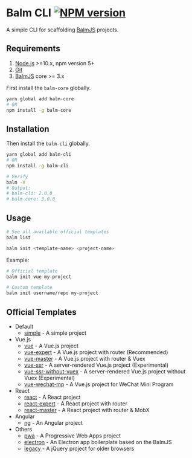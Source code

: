# Balm CLI [![NPM version][balm-cli-image]][balm-cli-url]

A simple CLI for scaffolding [BalmJS](https://github.com/balmjs/balm) projects.

## Requirements

1. [Node.js](https://nodejs.org/) >=10.x, npm version 5+
2. [Git](https://git-scm.com/)
3. [BalmJS](https://balm.js.org/) core >= 3.x

First install the `balm-core` globally.

```sh
yarn global add balm-core
# OR
npm install -g balm-core
```

## Installation

Then install the `balm-cli` globally.

```sh
yarn global add balm-cli
# OR
npm install -g balm-cli

# Verify
balm -V
# Output:
# balm-cli: 2.0.0
# balm-core: 3.0.0
```

## Usage

```sh
# See all available official templates
balm list
```

```sh
balm init <template-name> <project-name>
```

Example:

```sh
# Official template
balm init vue my-project
```

```sh
# Custom template
balm init username/repo my-project
```

## Official Templates

- Default
  - [simple](https://github.com/balmjs/template-simple) - A simple project
- Vue.js
  - [vue](https://github.com/balmjs/template-vue) - A Vue.js project
  - [vue-expert](https://github.com/balmjs/template-vue-expert) - A Vue.js project with router (Recommended)
  - [vue-master](https://github.com/balmjs/template-vue-master) - A Vue.js project with router & Vuex
  - [vue-ssr](https://github.com/balmjs/template-vue-ssr) - A server-rendered Vue.js project (Experimental)
  - [vue-ssr-without-vuex](https://github.com/balmjs/template-vue-ssr-without-vuex) - A server-rendered Vue.js project without Vuex (Experimental)
  - [vue-wechat-mp](https://github.com/balmjs/template-vue-wechat-mp) - A Vue.js project for WeChat Mini Program
- React
  - [react](https://github.com/balmjs/template-react) - A React project
  - [react-expert](https://github.com/balmjs/template-react-expert) - A React project with router
  - [react-master](https://github.com/balmjs/template-react-master) - A React project with router & MobX
- Angular
  - [ng](https://github.com/balmjs/template-ng) - An Angular project
- Others
  - [pwa](https://github.com/balmjs/template-pwa) - A Progressive Web Apps project
  - [electron](https://github.com/balmjs/template-electron) - An Electron app boilerplate based on the BalmJS
  - [legacy](https://github.com/balmjs/template-legacy) - A jQuery project for older browsers

[balm-cli-image]: https://badge.fury.io/js/balm-cli.svg
[balm-cli-url]: https://npmjs.org/package/balm-cli
